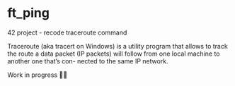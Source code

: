 # ft_ping

42 project - recode traceroute command

Traceroute (aka tracert on Windows) is a utility program that allows to track the route
a data packet (IP packets) will follow from one local machine to another one that’s con-
nected to the same IP network.

Work in progress 👨‍💻